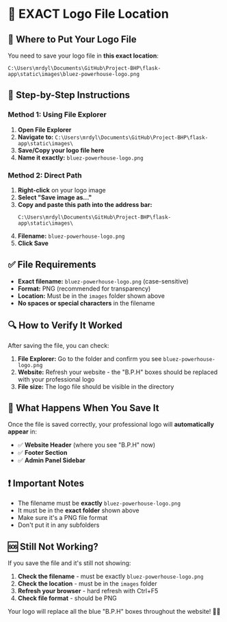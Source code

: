# 📍 EXACT Logo File Location

## 🎯 Where to Put Your Logo File

You need to save your logo file in **this exact location**:

```
C:\Users\mrdyl\Documents\GitHub\Project-BHP\flask-app\static\images\bluez-powerhouse-logo.png
```

## 📁 Step-by-Step Instructions

### Method 1: Using File Explorer
1. **Open File Explorer**
2. **Navigate to:** `C:\Users\mrdyl\Documents\GitHub\Project-BHP\flask-app\static\images\`
3. **Save/Copy your logo file here**
4. **Name it exactly:** `bluez-powerhouse-logo.png`

### Method 2: Direct Path
1. **Right-click** on your logo image
2. **Select "Save image as..."**
3. **Copy and paste this path into the address bar:**
   ```
   C:\Users\mrdyl\Documents\GitHub\Project-BHP\flask-app\static\images\
   ```
4. **Filename:** `bluez-powerhouse-logo.png`
5. **Click Save**

## ✅ File Requirements

- **Exact filename:** `bluez-powerhouse-logo.png` (case-sensitive)
- **Format:** PNG (recommended for transparency)
- **Location:** Must be in the `images` folder shown above
- **No spaces or special characters** in the filename

## 🔍 How to Verify It Worked

After saving the file, you can check:

1. **File Explorer:** Go to the folder and confirm you see `bluez-powerhouse-logo.png`
2. **Website:** Refresh your website - the "B.P.H" boxes should be replaced with your professional logo
3. **File size:** The logo file should be visible in the directory

## 🚀 What Happens When You Save It

Once the file is saved correctly, your professional logo will **automatically appear** in:

- ✅ **Website Header** (where you see "B.P.H" now)
- ✅ **Footer Section** 
- ✅ **Admin Panel Sidebar**

## ❗ Important Notes

- The filename must be **exactly** `bluez-powerhouse-logo.png`
- It must be in the **exact folder** shown above
- Make sure it's a PNG file format
- Don't put it in any subfolders

## 🆘 Still Not Working?

If you save the file and it's still not showing:
1. **Check the filename** - must be exactly `bluez-powerhouse-logo.png`
2. **Check the location** - must be in the `images` folder
3. **Refresh your browser** - hard refresh with Ctrl+F5
4. **Check file format** - should be PNG

Your logo will replace all the blue "B.P.H" boxes throughout the website! 🎨✨
